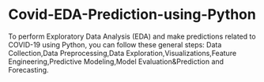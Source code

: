 # Covid-EDA-Prediction-using-Python
To perform Exploratory Data Analysis (EDA) and make predictions related to COVID-19 using Python, you can follow these general steps: Data Collection,Data Preprocessing,Data Exploration,Visualizations,Feature Engineering,Predictive Modeling,Model Evaluation&amp;Prediction and Forecasting.
